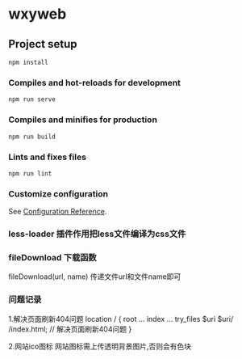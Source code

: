 # wxyweb

## Project setup
```
npm install
```

### Compiles and hot-reloads for development
```
npm run serve
```

### Compiles and minifies for production
```
npm run build
```

### Lints and fixes files
```
npm run lint
```

### Customize configuration
See [Configuration Reference](https://cli.vuejs.org/config/).

### less-loader 插件作用把less文件编译为css文件

### fileDownload 下载函数
fileDownload(url, name) 传递文件url和文件name即可

### 问题记录
1.解决页面刷新404问题
location / {
  root ...
  index ...
  try_files $uri $uri/ /index.html;  // 解决页面刷新404问题
}

2.网站ico图标
网站图标需上传透明背景图片,否则会有色块



